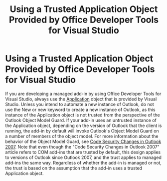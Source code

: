 ﻿---
title: Using a Trusted Application Object Provided by Office Developer Tools for Visual Studio
TOCTitle: Using a Trusted Application Object Provided by Office Developer Tools for Visual Studio
ms:assetid: 3778122f-f60e-48e7-8e72-f3aef168bae2
ms:mtpsurl: https://msdn.microsoft.com/en-us/library/Bb622502(v=office.15)
ms:contentKeyID: 55119787
ms.date: 07/24/2014
mtps_version: v=office.15
---

# Using a Trusted Application Object Provided by Office Developer Tools for Visual Studio

If you are developing a managed add-in by using Office Developer Tools for Visual Studio, always use the [Application](https://msdn.microsoft.com/en-us/library/bb646615\(v=office.15\)) object that is provided by Visual Studio. Unless you intend to automate a new instance of Outlook, do not use the New or new keyword to create a new instance of Outlook, as this instance of the Application object is not trusted from the perspective of the Outlook Object Model Guard. If your add-in uses an untrusted instance of the Application object, depending on the version of Outlook that the client is running, the add-in by default will invoke Outlook's Object Model Guard on a number of members of the object model. For more information about the behavior of the Object Model Guard, see [Code Security Changes in Outlook 2007](https://msdn.microsoft.com/en-us/library/bb226709\(v=office.15\)). Note that even though the "Code Security Changes in Outlook 2007" article refers to COM add-ins that are trusted by default, this design applies to versions of Outlook since Outlook 2007, and the trust applies to managed add-ins the same way. Regardless of whether the add-in is managed or not, the trust is based on the assumption that the add-in uses a trusted Application object.

